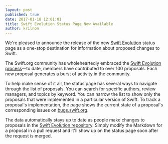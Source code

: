```yaml
---
layout: post
published: true
date: 2017-01-18 12:01:01
title: Swift Evolution Status Page Now Available
author: krilnon
---
```


We're pleased to announce the release of the new [Swift Evolution](https://www.swift.org/swift-evolution/) status page as a one-stop destination for information about proposed changes to Swift.

The Swift.org community has wholeheartedly embraced the [Swift Evolution process](https://github.com/swiftlang/swift-evolution/blob/master/process.md)—to date, members have contributed to over 100 proposals. Each new proposal generates a burst of activity in the community.

To help make sense of it all, the status page has several ways to navigate through the list of proposals. You can search for specific authors, review managers, and topics by keyword. You can narrow the list to show only the proposals that were implemented in a particular version of Swift. To track a proposal's implementation, the page shows the current state of a proposal's corresponding issues on [bugs.swift.org](https://bugs.swift.org).

The data automatically stays up to date as people make changes to proposals in the [Swift Evolution repository](https://github.com/swiftlang/swift-evolution). Simply modify the Markdown for a proposal in a pull request and it'll show up on the status page soon after the request is merged.
